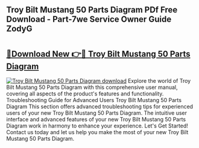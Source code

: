 ## Troy Bilt Mustang 50 Parts Diagram PDf Free Download - Part-7we Service Owner Guide ZodyG

# <h2><a href="http://dfhihv.blite.top/?on=Troy+Bilt+Mustang+50+Parts+Diagram">🔗Download New 👉🔴 Troy Bilt Mustang 50 Parts Diagram</a></h2>

[![Troy Bilt Mustang 50 Parts Diagram download](https://i.imgur.com/lujVjoI.png)](http://dfhihv.blite.top/?on=Troy+Bilt+Mustang+50+Parts+Diagram)
Explore the world of Troy Bilt Mustang 50 Parts Diagram with this comprehensive user manual, covering all aspects of the product's features and functionality. Troubleshooting Guide for Advanced Users Troy Bilt Mustang 50 Parts Diagram This section offers advanced troubleshooting tips for experienced users of your new Troy Bilt Mustang 50 Parts Diagram. The intuitive user interface and advanced features of your new Troy Bilt Mustang 50 Parts Diagram work in harmony to enhance your experience. Let's Get Started! Contact us today and let us help you make the most of your new Troy Bilt Mustang 50 Parts Diagram.
